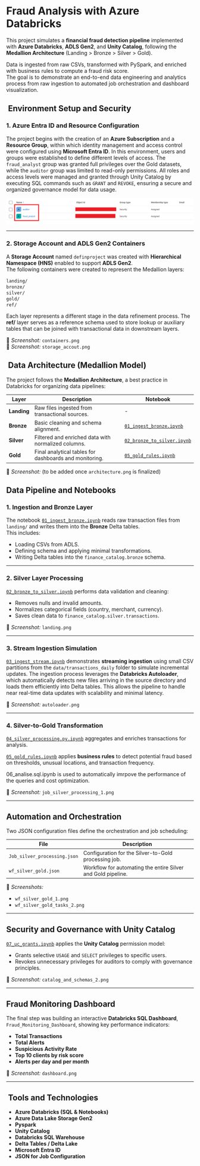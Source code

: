 # Fraud Analysis with Azure Databricks

This project simulates a **financial fraud detection pipeline** implemented with **Azure Databricks**, **ADLS Gen2**, and **Unity Catalog**, following the **Medallion Architecture** (Landing > Bronze > Silver > Gold).

Data is ingested from raw CSVs, transformed with PySpark, and enriched with business rules to compute a fraud risk score.\
The goal is to demonstrate an end-to-end data engineering and analytics process from raw ingestion to automated job orchestration and dashboard visualization.

##  Environment Setup and Security

### 1. Azure Entra ID and Resource Configuration

The project begins with the creation of an **Azure Subscription** and a **Resource Group**, within which identity management and access control were configured using **Microsoft Entra ID**. In this environment, users and groups were established to define different levels of access. The `fraud_analyst` group was granted full privileges over the Gold datasets, while the `auditor` group was limited to read-only permissions. All roles and access levels were managed and granted through Unity Catalog by executing SQL commands such as `GRANT` and `REVOKE`, ensuring a secure and organized governance model for data usage.

![access groups](Folders/screenshots/access_groups.png)


---

### 2. Storage Account and ADLS Gen2 Containers

A **Storage Account** named `definproject` was created with **Hierarchical Namespace (HNS)** enabled to support **ADLS Gen2**.\
The following containers were created to represent the Medallion layers:

```
landing/
bronze/
silver/
gold/
ref/
```

Each layer represents a different stage in the data refinement process. The **ref/** layer serves as a reference schema used to store lookup or auxiliary tables that can be joined with transactional data in downstream layers.

📸 *Screenshot:* `containers.png`\
📸 *Screenshot:* `storage_accout.png`

##  Data Architecture (Medallion Model)

The project follows the **Medallion Architecture**, a best practice in Databricks for organizing data pipelines:

| Layer       | Description                                            | Notebook                                                           |
| ----------- | ------------------------------------------------------ | ------------------------------------------------------------------ |
| **Landing** | Raw files ingested from transactional sources.         | -                                                                  |
| **Bronze**  | Basic cleaning and schema alignment.                   | [`01_ingest_bronze.ipynb`](notebooks/01_ingest_bronze.ipynb)       |
| **Silver**  | Filtered and enriched data with normalized columns.    | [`02_bronze_to_silver.ipynb`](notebooks/02_bronze_to_silver.ipynb) |
| **Gold**    | Final analytical tables for dashboards and monitoring. | [`05_gold_rules.ipynb`](notebooks/05_gold_rules.ipynb)             |

📸 *Screenshot:* (to be added once `architecture.png` is finalized)



## Data Pipeline and Notebooks

### 1. Ingestion and Bronze Layer

The notebook [`01_ingest_bronze.ipynb`](notebooks/01_ingest_bronze.ipynb) reads raw transaction files from `landing/` and writes them into the **Bronze** Delta tables.\
This includes:

- Loading CSVs from ADLS.
- Defining schema and applying minimal transformations.
- Writing Delta tables into the `finance_catalog.bronze` schema.

---

### 2. Silver Layer Processing

[`02_bronze_to_silver.ipynb`](notebooks/02_bronze_to_silver.ipynb) performs data validation and cleaning:

- Removes nulls and invalid amounts.
- Normalizes categorical fields (country, merchant, currency).
- Saves clean data to `finance_catalog.silver.transactions`.

📸 *Screenshot:* `landing.png`

---

### 3. Stream Ingestion Simulation

[`03_ingest_stream.ipynb`](notebooks/03_ingest_stream.ipynb) demonstrates **streaming ingestion** using small CSV partitions from the `data/transactions_daily` folder to simulate incremental updates. The ingestion process leverages the **Databricks Autoloader**, which automatically detects new files arriving in the source directory and loads them efficiently into Delta tables. This allows the pipeline to handle near real-time data updates with scalability and minimal latency.

📸 *Screenshot:* `autoloader.png`

---

### 4. Silver-to-Gold Transformation

[`04_silver_processing.py.ipynb`](notebooks/04_silver_processing.py.ipynb) aggregates and enriches transactions for analysis.

[`05_gold_rules.ipynb`](notebooks/05_gold_rules.ipynb) applies **business rules** to detect potential fraud based on thresholds, unusual locations, and transaction frequency.

06\_analise.sql.ipynb is used to automatically imrpove the performance of the queries and cost optimization.

📸 *Screenshot:* `job_silver_processing_1.png`

---

## Automation and Orchestration

Two JSON configuration files define the orchestration and job scheduling:

| File                         | Description                                                  |
| ---------------------------- | ------------------------------------------------------------ |
| `Job_silver_processing.json` | Configuration for the Silver-to-Gold processing job.         |
| `wf_silver_gold.json`        | Workflow for automating the entire Silver and Gold pipeline. |

📸 *Screenshots:*

- `wf_silver_gold_1.png`
- `wf_silver_gold_tasks_2.png`

---

## Security and Governance with Unity Catalog

[`07_uc_grants.ipynb`](notebooks/07_uc_grants.ipynb) applies the **Unity Catalog** permission model:

- Grants selective `USAGE` and `SELECT` privileges to specific users.
- Revokes unnecessary privileges for auditors to comply with governance principles.

📸 *Screenshot:* `catalog_and_schemas_2.png`

---

## Fraud Monitoring Dashboard

The final step was building an interactive **Databricks SQL Dashboard**, `Fraud_Monitoring_Dashboard`, showing key performance indicators:

- **Total Transactions**
- **Total Alerts**
- **Suspicious Activity Rate**
- **Top 10 clients by risk score**
- **Alerts per day and per month**

📸 *Screenshot:* `dashboard.png`

---

##  Tools and Technologies

- **Azure Databricks (SQL & Notebooks)**
- **Azure Data Lake Storage Gen2**
- **Pyspark**
- **Unity Catalog**
- **Databricks SQL Warehouse**
- **Delta Tables / Delta Lake**
- **Microsoft Entra ID**
- **JSON for Job Configuration**

